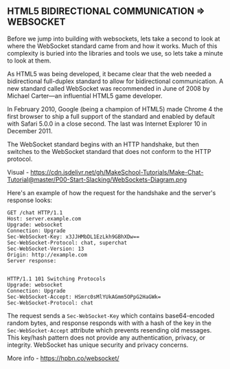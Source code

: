 ## HTML5 BIDIRECTIONAL COMMUNICATION => WEBSOCKET
Before we jump into building with websockets, lets take a second to look at where the WebSocket standard came from and how it works. Much of this complexity is buried into the libraries and tools we use, so lets take a minute to look at them.

As HTML5 was being developed, it became clear that the web needed a bidirectional full-duplex standard to allow for bidirectional communication. A new standard called WebSocket was recommended in June of 2008 by Michael Carter—an influential HTML5 game developer.

In February 2010, Google (being a champion of HTML5) made Chrome 4 the first browser to ship a full support of the standard and enabled by default with Safari 5.0.0 in a close second. The last was Internet Explorer 10 in December 2011.

The WebSocket standard begins with an HTTP handshake, but then switches to the WebSocket standard that does not conform to the HTTP protocol.

Visual - https://cdn.jsdelivr.net/gh/MakeSchool-Tutorials/Make-Chat-Tutorial@master/P00-Start-Slacking/WebSockets-Diagram.png

Here's an example of how the request for the handshake and the server's response looks:
```
GET /chat HTTP/1.1
Host: server.example.com
Upgrade: websocket
Connection: Upgrade
Sec-WebSocket-Key: x3JJHMbDL1EzLkh9GBhXDw==
Sec-WebSocket-Protocol: chat, superchat
Sec-WebSocket-Version: 13
Origin: http://example.com
Server response:
```
```

HTTP/1.1 101 Switching Protocols
Upgrade: websocket
Connection: Upgrade
Sec-WebSocket-Accept: HSmrc0sMlYUkAGmm5OPpG2HaGWk=
Sec-WebSocket-Protocol: chat
```

The request sends a `Sec-WebSocket-Key` which contains base64-encoded random bytes, and response responds with with a hash of the key in the `Sec-WebSocket-Accept` attribute which prevents resending old messages. This key/hash pattern does not provide any authentication, privacy, or integrity. WebSocket has unique security and privacy concerns.

More info - https://hpbn.co/websocket/

